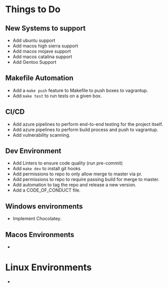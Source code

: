 Things to Do
============

## New Systems to support
* Add ubuntu support
* Add macos high sierra support
* Add macos mojave support
* Add macos catalina support
* Add Gentoo Support

## Makefile Automation
* Add a `make push` feature to Makefile to push boxes to vagrantup.
* Add `make test` to run tests on a given box.


## CI/CD
* Add azure pipelines to perform end-to-end testing for the project itself.
* Add azure pipelines to perform build process and push to vagrantup.
* Add vulnerability scanning.

## Dev Environment
* Add Linters to ensure code quality (run pre-commit)
* Add `make dev` to install git hooks
* Add permissions to repo to only allow merge to master via pr.
* Add permissions to repo to require passing build for merge to master.
* Add automation to tag the repo and release a new version.
* Add a CODE_OF_CONDUCT file.


## Windows environments
* Implement Chocolatey.

## Macos Environments
* 

# Linux Environments
* 
